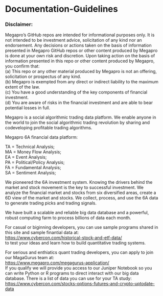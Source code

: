 # Documentation-Guidelines   

### Disclaimer: 
Megapro’s GitHub repos are intended for informational purposes only. It is not intended to be investment advice, solicitation of any kind nor an endorsement. Any decisions or actions taken on the basis of information presented in Megapro GitHub repos or other content produced by Megapro is done at your own risk and discretion. Upon taking action on the basis of information presented in this repo or other content produced by Megapro, you confirm that:   
(a) This repo or any other material produced by Megapro is not an offering, solicitation or prospectus of any kind.   
(b) Megapro is exempted from any direct or indirect liability to the maximum extent of the law.   
(c) You have a good understanding of the key components of financial investment.   
(d) You are aware of risks in the financial investment and are able to bear potential losses in full. 

Megapro is a social algorithmic trading data platform. We enable anyone in the world to join the social algorithmic trading revolution by sharing and codeveloping profitable trading algorithms.

Megapro 6A financial data platform:

TA = Technical Analysis;  
MA = Money Flow Analysis;  
EA = Event Analysis;  
PA = Political/Policy Analysis;  
FA = Fundamental Analysis;  
SA = Sentiment Analysis;

We pioneered the 6A investment system. Knowing the drivers behind the market and stock movement is the key to successful investment. We analyze the financial market and stocks from six diversified areas, create a 6D view of the market and stocks. We collect, process, and use the 6A data to generate trading picks and trading signals.

We have built a scalable and reliable big data database and a powerful, robust computing farm to process billions of data each month.

For casual or biginning developers, you can use sample programs shared in this site and sample finantial data at:  
https://www.cybercon.com/historical-stock-and-etf-data/    
to test your ideas and learn how to build quantitative trading systems.

For serious and enthiatics quant trading developers, you can apply to join our MagaGurus team at:  
https://www.megapro.com/megagurus-application/  
If you qualify we will provide you access to our Juniper Notebook so you can write Python or R programs to direct interact with our big data database.
There is a list of data you can use for your TA study:  
https://www.cybercon.com/stocks-options-futures-and-crypto-uptodate-data 
